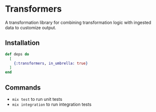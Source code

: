 # Transformers

A transformation library for combining transformation logic with ingested data
to customize output.

## Installation

```elixir
def deps do
  [
    {:transformers, in_umbrella: true}
  ]
end
```

## Commands

- `mix test` to run unit tests
- `mix integration` to run integration tests
